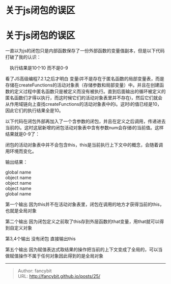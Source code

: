 # 关于js闭包的误区

<div class="header"><h1 class="single-title animate__animated animate__pulse animate__faster">关于js闭包的误区</h1></div>

<div class="content" id="content"><p><!-- raw HTML omitted -->一直以为js的闭包只是内部函数保存了一份外部函数的变量值副本，但是以下代码打破了我的认识：<!-- raw HTML omitted --></p><!-- raw HTML omitted --><!-- raw HTML omitted --><p>　执行结果是10个10 而不是0-9</p><p>看了JS高级编程7.2.1之后才明白 变量i并不是存在于匿名函数的局部变量表，而是存储在createFunctions的活动对象表（存储参数和局部变量）中。并且在创建函数的定义过程中匿名函数只是被定义而没有被执行。直到后面输出的循环被定义的匿名函数们才得以执行，而这时候它们的活动对象表里并不存在i，然后它们就会从作用域链向上查找createFunctions的活动对象表中的i。这时i的值已经是10，因此它们的执行结果全是10。</p><p>以下代码在闭包外部再加入了一个含参数的闭包，并且在定义之后调用，传递进去当前的i。这时这层新增的闭包活动对象表中含有参数num会存储i的当前值。这样结果就是0-9了：</p><!-- raw HTML omitted --><!-- raw HTML omitted --><p>闭包的活动对象表中并不会包含this，this是当前执行上下文中的概念，会随着调用环境而变化。</p><p></p><!-- raw HTML omitted --><!-- raw HTML omitted --><p>输出结果：</p><p>global name<br> object name<br> object name<br> object name<br> global name</p><p>第一个输出 因为this并不在活动对象表里，闭包在调用的地方才获得当前的this，也就是全局对象</p><p>第二个输出 因为闭包定义之前取了this存到外层函数的that变量，用that就可以得到自定义对象</p><p>第3,4个输出 没有闭包 直接输出this</p><p>第五个输出 因为赋值表达式取结果的操作把当前的上下文变成了全局的，可以当做赋值操作不属于任何对象因此得到的是全局对象</p><!-- raw HTML omitted --></div>



---

> Author: fancybit  
> URL: http://fancybit.github.io/posts/25/  

